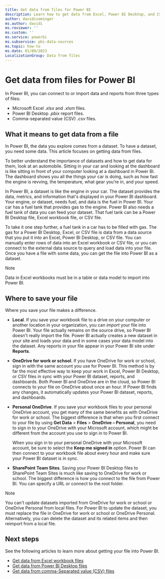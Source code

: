 ```yaml
---
title: Get data from files for Power BI
description: Learn how to get data from Excel, Power BI Desktop, and CSV files into Power BI.
author: davidiseminger
ms.author: davidi
ms.reviewer: ''
ms.custom: ''
ms.service: powerbi
ms.subservice: pbi-data-sources
ms.topic: how-to
ms.date: 01/09/2023
LocalizationGroup: Data from files
---
```

# Get data from files for Power BI

In Power BI, you can connect to or import data and reports from three types of files:

- Microsoft Excel *.xlsx* and *.xlsm* files.
- Power BI Desktop *.pbix* report files.
- Comma-separated value (CSV) *.csv* files.

## What it means to get data from a file

In Power BI, the data you explore comes from a dataset. To have a dataset, you need some data. This article focuses on getting data from files.

To better understand the importance of datasets and how to get data for them, look at an automobile. Sitting in your car and looking at the dashboard is like sitting in front of your computer looking at a dashboard in Power BI. The dashboard shows you all the things your car is doing, such as how fast the engine is revving, the temperature, what gear you’re in, and your speed.

In Power BI, a dataset is like the engine in your car. The dataset provides the data, metrics, and information that's displayed in your Power BI dashboard. Your engine, or dataset, needs fuel, and data is the fuel in Power BI. Your car has a fuel tank that provides gas to the engine. Power BI also needs a fuel tank of data you can feed your dataset. That fuel tank can be a Power BI Desktop file, Excel workbook file, or CSV file.

To take it one step further, a fuel tank in a car has to be filled with gas. The gas for a Power BI Desktop, Excel, or CSV file is data from a data source that you put it into an Excel, Power BI Desktop, or CSV file. You can manually enter rows of data into an Excel workbook or CSV file, or you can connect to the external data source to query and load data into your file. Once you have a file with some data, you can get the file into Power BI as a dataset.

> [!NOTE]
> Data in Excel workbooks must be in a table or data model to import into Power BI.

## Where to save your file

Where you save your file makes a difference.

- **Local**. If you save your workbook file to a drive on your computer or another location in your organization, you can *import* your file into Power BI. Your file actually remains on the source drive, so Power BI doesn't really import the file. Power BI actually creates a new dataset in your site and loads your data and in some cases your data model into the dataset. Any reports in your file appear in your Power BI site under **Reports**.

- **OneDrive for work or school**. If you have OneDrive for work or school, sign in with the same account you use for Power BI. This method is by far the most effective way to keep your work in Excel, Power BI Desktop, or CSV files in sync with your Power BI dataset, reports, and dashboards. Both Power BI and OneDrive are in the cloud, so Power BI connects to your file on OneDrive about once an hour. If Power BI finds any changes, it automatically updates your Power BI dataset, reports, and dashboards.

- **Personal OneDrive**. If you save your workbook files to your personal OneDrive account, you get many of the same benefits as with OneDrive for work or school. The biggest difference is that when you first connect to your file by using **Get Data** > **Files** > **OneDrive – Personal**, you need to sign in to your OneDrive with your Microsoft account, which might be different from the account you use to sign in to Power BI.

  When you sign in to your personal OneDrive with your Microsoft account, be sure to select the **Keep me signed in** option. Power BI can then connect to your workbook file about every hour and make sure your Power BI dataset is in sync.

- **SharePoint Team Sites**. Saving your Power BI Desktop files to SharePoint Team Sites is much like saving to OneDrive for work or school. The biggest difference is how you connect to the file from Power BI. You can specify a URL or connect to the root folder.

> [!NOTE]
> You can't update datasets imported from OneDrive for work or school or OneDrive Personal from local files. For Power BI to update the dataset, you must replace the file in OneDrive for work or school or OneDrive Personal. Alternatively, you can delete the dataset and its related items and then reimport from a local file.

## Next steps

See the following articles to learn more about getting your file into Power BI.

- [Get data from Excel workbook files](service-excel-workbook-files.md)
- [Get data from Power BI Desktop files](service-desktop-files.md)
- [Get data from comma-Separated value (CSV) files](service-comma-separated-value-files.md)
